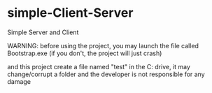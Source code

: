 # simple-Client-Server
Simple Server and Client


WARNING:
before using the project, you may launch the file called Bootstrap.exe (if you don't, the project will just crash)

and this project create a file named "test" in the C: drive,
it may change/corrupt a folder and the developer is not responsible for any damage
